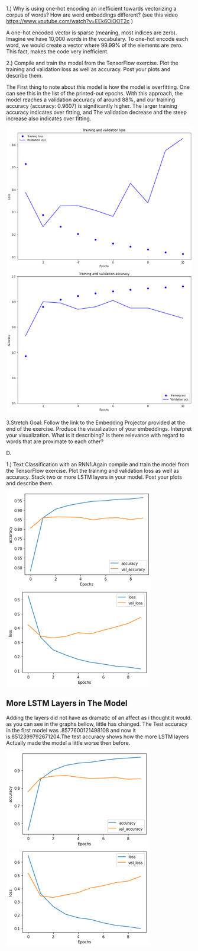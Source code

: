 1.) Why is using one-hot encoding an inefficient towards vectorizing a corpus of words?  How are word embeddings different? (see this video https://www.youtube.com/watch?v=EEk6OiOOT2c )

A one-hot encoded vector is sparse (meaning, most indices are zero). Imagine we have 10,000 words in the vocabulary. To one-hot encode each word, we would create a vector where 99.99% of the elements are zero. This fact, makes the code very inefficient.   

2.) Compile and train the model from the TensorFlow exercise.  Plot the training and validation loss as well as accuracy.  Post your plots and describe them.

The First thing to note about this model is how the model is overfitting. One can see this in the list of the printed-out epochs. With this approach, the model reaches a validation accuracy of around 88%, and our training accuracy (accuracy: 0.9607) is significantly higher. The larger training accuracy  indicates over fitting, and The validation decrease and the steep increase also indicates over fitting.   

![July_28_20_Q2](https://github.com/Acejv21/Ace_Code/blob/master/Jul_28_20_Q2..png?raw=true)
![July_28_20_Q2_2](https://github.com/Acejv21/Ace_Code/blob/master/Jul_28_20_Q2_2.png?raw=true)



3.Stretch Goal:  Follow the link to the Embedding Projector provided at the end of the exercise.  Produce the visualization of your embeddings.  Interpret your visualization.  What is it describing?  Is there relevance with regard to words that are proximate to each other?

D.

1.) Text Classification with an RNN1.Again compile and train the model from the TensorFlow exercise.  Plot the training and validation loss as well as accuracy.  Stack two or more LSTM layers in your model.  Post your plots and describe them.


![July_28_20_Q3_1](https://github.com/Acejv21/Ace_Code/blob/master/July_28_Q3_1.png?raw=true)
![July_28_20_Q3_2](https://github.com/Acejv21/Ace_Code/blob/master/July_28_Q3_2.png?raw=true)

## More LSTM Layers in The Model
Adding the layers did not have as dramatic of an affect as i thought it would. as you can see in the graphs bellow, little has changed. The Test accuracy in the first model was .8577600121498108 and now it is.8512399792671204.The test accuracy  shows how the more LSTM layers Actually made the model a little  worse then before. 

![July_28_20_Q3_3](https://github.com/Acejv21/Ace_Code/blob/master/July_28_Q3_3.png?raw=true)
![July_28_20_Q3_4](https://github.com/Acejv21/Ace_Code/blob/master/July_28_Q3_4.png?raw=true)
